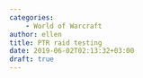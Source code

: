 ```yaml
---
categories:
    - World of Warcraft
author: ellen
title: PTR raid testing
date: 2019-06-02T02:13:32+03:00
draft: true
---
```

